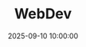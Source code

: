---
title: WebDev
date: 2025-09-10 10:00:00
type: "categories"
layout: "category"
category: WebDev
---